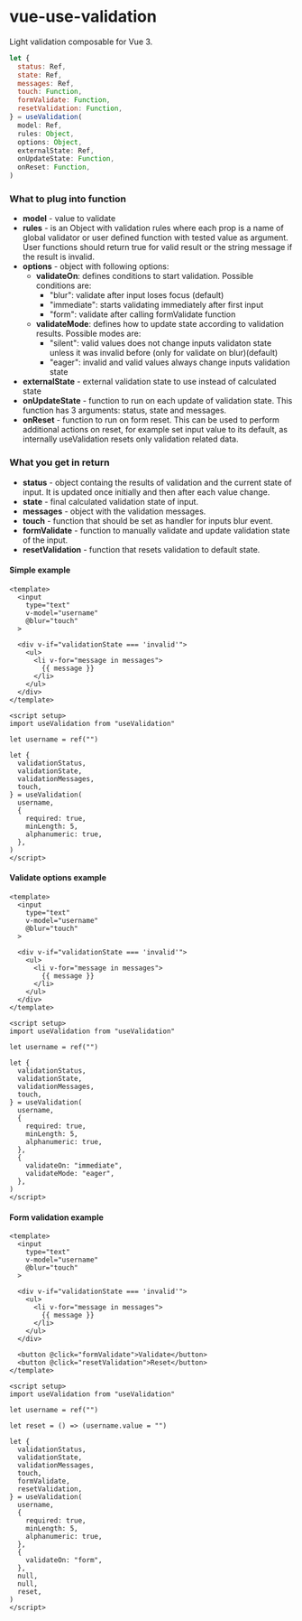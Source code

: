 # vue-use-validation

Light validation composable for Vue 3.

```javascript
let {
  status: Ref,
  state: Ref,
  messages: Ref,
  touch: Function,
  formValidate: Function,
  resetValidation: Function,
} = useValidation(
  model: Ref,
  rules: Object,
  options: Object,
  externalState: Ref,
  onUpdateState: Function,
  onReset: Function,
)
```

### What to plug into function

- **model** - value to validate
- **rules** - is an Object with validation rules where each prop is a name of global validator or user defined function with tested value as argument. User functions should return true for valid result or the string message if the result is invalid.
- **options** - object with following options:
  - **validateOn**: defines conditions to start validation. Possible conditions are:
    - "blur": validate after input loses focus (default)
    - "immediate": starts validating immediately after first input
    - "form": validate after calling formValidate function
  - **validateMode**: defines how to update state according to validation results. Possible modes are:
    - "silent": valid values does not change inputs validaton state unless it was invalid before (only for validate on blur)(default)
    - "eager": invalid and valid values always change inputs validation state
- **externalState** - external validation state to use instead of calculated state
- **onUpdateState** - function to run on each update of validation state. This function has 3 arguments: status, state and messages.
- **onReset** - function to run on form reset. This can be used to perform additional actions on reset, for example set input value to its default, as internally useValidation resets only validation related data.

### What you get in return

- **status** - object containg the results of validation and the current state of input. It is updated once initially and then after each value change.
- **state** - final calculated validation state of input.
- **messages** - object with the validation messages.
- **touch** - function that should be set as handler for inputs blur event.
- **formValidate** - function to manually validate and update validation state of the input.
- **resetValidation** - function that resets validation to default state.

#### Simple example

```vue
<template>
  <input 
    type="text"
    v-model="username"
    @blur="touch"
  >

  <div v-if="validationState === 'invalid'">
    <ul>
      <li v-for="message in messages">
        {{ message }}
      </li>
    </ul>
  </div>
</template>

<script setup>
import useValidation from "useValidation"

let username = ref("")

let {
  validationStatus,
  validationState,
  validationMessages,
  touch,
} = useValidation(
  username,
  {
    required: true,
    minLength: 5,
    alphanumeric: true,
  },
)
</script>
```

#### Validate options example

```vue
<template>
  <input 
    type="text"
    v-model="username"
    @blur="touch"
  >

  <div v-if="validationState === 'invalid'">
    <ul>
      <li v-for="message in messages">
        {{ message }}
      </li>
    </ul>
  </div>
</template>

<script setup>
import useValidation from "useValidation"

let username = ref("")

let {
  validationStatus,
  validationState,
  validationMessages,
  touch,
} = useValidation(
  username,
  {
    required: true,
    minLength: 5,
    alphanumeric: true,
  },
  {
    validateOn: "immediate",
    validateMode: "eager",
  },
)
</script>
```

#### Form validation example

```vue
<template>
  <input 
    type="text"
    v-model="username"
    @blur="touch"
  >

  <div v-if="validationState === 'invalid'">
    <ul>
      <li v-for="message in messages">
        {{ message }}
      </li>
    </ul>
  </div>

  <button @click="formValidate">Validate</button>
  <button @click="resetValidation">Reset</button>
</template>

<script setup>
import useValidation from "useValidation"

let username = ref("")

let reset = () => (username.value = "")

let {
  validationStatus,
  validationState,
  validationMessages,
  touch,
  formValidate,
  resetValidation,
} = useValidation(
  username,
  {
    required: true,
    minLength: 5,
    alphanumeric: true,
  },
  {
    validateOn: "form",
  },
  null,
  null,
  reset,
)
</script>
```

